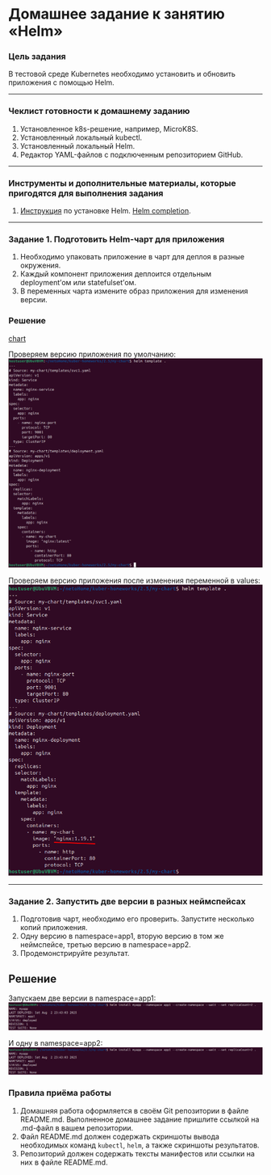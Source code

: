 # Домашнее задание к занятию «Helm»

### Цель задания

В тестовой среде Kubernetes необходимо установить и обновить приложения с помощью Helm.

------

### Чеклист готовности к домашнему заданию

1. Установленное k8s-решение, например, MicroK8S.
2. Установленный локальный kubectl.
3. Установленный локальный Helm.
4. Редактор YAML-файлов с подключенным репозиторием GitHub.

------

### Инструменты и дополнительные материалы, которые пригодятся для выполнения задания

1. [Инструкция](https://helm.sh/docs/intro/install/) по установке Helm. [Helm completion](https://helm.sh/docs/helm/helm_completion/).

------

### Задание 1. Подготовить Helm-чарт для приложения

1. Необходимо упаковать приложение в чарт для деплоя в разные окружения. 
2. Каждый компонент приложения деплоится отдельным deployment’ом или statefulset’ом.
3. В переменных чарта измените образ приложения для изменения версии.


### Решение


[chart](https://github.com/CTAJIUH58/kuber-homeworks/blob/main/2.5/my-chart/Chart.yaml)


Проверяем версию приложения по умолчанию:
![1_2](https://github.com/CTAJIUH58/kuber-homeworks/blob/main/2.5/img/1_2.png)


Проверяем версию приложения после изменения переменной в values:
![1_3](https://github.com/CTAJIUH58/kuber-homeworks/blob/main/2.5/img/1_3.png)


------
### Задание 2. Запустить две версии в разных неймспейсах

1. Подготовив чарт, необходимо его проверить. Запуститe несколько копий приложения.
2. Одну версию в namespace=app1, вторую версию в том же неймспейсе, третью версию в namespace=app2.
3. Продемонстрируйте результат.


## Решение


Запускаем две версии в namespace=app1:
![2_1](https://github.com/CTAJIUH58/kuber-homeworks/blob/main/2.5/img/2_1.png)

И одну в namespace=app2:
![2_1](https://github.com/CTAJIUH58/kuber-homeworks/blob/main/2.5/img/2_1.png)


### Правила приёма работы

1. Домашняя работа оформляется в своём Git репозитории в файле README.md. Выполненное домашнее задание пришлите ссылкой на .md-файл в вашем репозитории.
2. Файл README.md должен содержать скриншоты вывода необходимых команд `kubectl`, `helm`, а также скриншоты результатов.
3. Репозиторий должен содержать тексты манифестов или ссылки на них в файле README.md.

